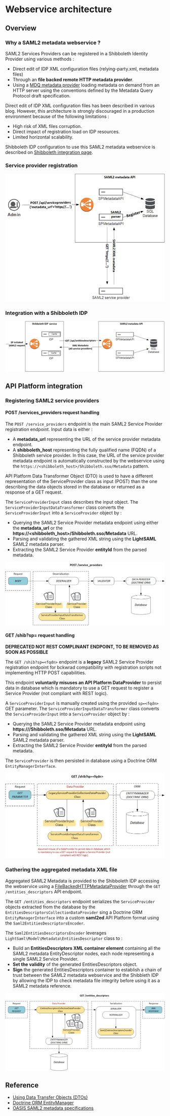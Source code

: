 # Webservice architecture
## Overview
### Why a SAML2 metadata webservice ?
SAML2 Services Providers can be registered in a Shibboleth Identity Provider using various methods :
  * Direct edit of IDP XML configuration files (relying-party.xml, metadata files)
  * Through an **file backed remote HTTP metadata provider**.
  * Using a [MDQ metadata provider](https://wiki.shibboleth.net/confluence/display/SP3/MDQMetadataProvider) loading metadata on demand from an HTTP server using the conventions defined by the Metadata Query Protocol draft specification.

Direct edit of IDP XML configuration files has been described in various blog. However, this architecture is strongly discouraged in a production environment because of the following limitations :
  * High risk of XML files corruption.
  * Direct impact of registration load on IDP resources.
  * Limited horizontal scalability.

Shibboleth IDP configuration to use this SAML2 metadata webservice is described on [Shibboleth integration page](shibboleth.md).

### Service provider registration
![SAML2 service provider registration](images/registration.jpg)

### Integration with a Shibboleth IDP
![Linking the webservice with Shibboleth IDP metadata provider](images/authentication.jpg)


## API Platform integration
### Registering SAML2 service providers
#### POST /services_providers request handling
The `POST /service_providers` endpoint is the main SAML2 Service Provider registration endpoint. Input data is either :
  * A **metadata_url** representing the URL of the service provider metadata endpoint.
  * A **shibboleth_host** representing the fully qualified name (FQDN) of a Shibboleth service provider. In this case, the URL of the service provider metadata endpoint is automatically constructed by the webservice using the `https://<shibboleth_host>/Shibboleth.sso/Metadata` pattern.

API Platform Data Transformer Object (DTO) is used to have a different representation of the ServiceProvider class as input (POST) than the one describing the data objects stored in the database or returned as a response of a GET request.

The `ServiceProviderInput` class describes the input object. The `ServiceProviderInputDataTransformer` class converts the `ServiceProviderInput` into a `ServiceProvider` object by :
  * Querying the SAML2 Service Provider metadata endpoint using either the **metadata_url** or the **https://<shibboleth_host>/Shibboleth.sso/Metadata** URL.
  * Parsing and validating the gathered XML string using the **LightSAML** SAML2 metadata parser.
  * Extracting the SAML2 Service Provider **entityId** from the parsed metadata.


![SAML2 service provider registration with POST request](images/post-serviceproviders.jpg)

#### GET /shib?sp=<fqdn> request handling
**DEPRECATED NOT REST COMPLINANT ENDPOINT, TO BE REMOVED AS SOON AS POSSIBLE**

The `GET /shib?sp=<fqdn>` endpoint is a **legacy** SAML2 Service Provider registration endpoint for bckwrad compatibility with registration scripts not implementing HTTP POST capabilities.

This endpoint **voluntarily misuses an API Platform DataProvider** to persist data in database which is mandatory to use a GET request to register a Service Provider (not compliant with REST logic).

A `ServiceProviderInput` is manually created using the provided `sp=<fqdn>` GET parameter. The `ServiceProviderInputDataTransformer` class converts the `ServiceProviderInput` into a `ServiceProvider` object by :
  * Querying the SAML2 Service Provider metadata endpoint using  **https://<sp fqdn>/Shibboleth.sso/Metadata** URL.
  * Parsing and validating the gathered XML string using the **LightSAML** SAML2 metadata parser.
  * Extracting the SAML2 Service Provider **entityId** from the parsed metadata.

The `ServiceProvider` is then persisted in database using a Doctrine ORM `EntityManagerInterface`.

![SAML2 service provider registration with a non REST compliant GET request](images/get-shib.jpg)

### Gathering the aggregated metadata XML file
Aggregated SAML2 Metadata is provided to the Shibboleth IDP accessing the webservice using a [FileBackedHTTPMetadataProvider](shibboleth.md) through the `GET /entities_descriptors` API endpoint.

The `GET /entities_descriptors` endpoint serializes the `ServiceProvider` objects extracted from the database by the `EntitiesDescriptorsCollectionDataProvider` sing a Doctrine ORM `EntityManagerInterface` into a custom **saml2ed** API Platform format using the `Saml2EntitiesDescriptorsEncoder`.

The `Saml2EntitiesDescriptorsEncoder` leverages `LightSaml\Model\Metadata\EntitiesDescriptor` class to :
  * Build an **EntitiesDescriptors XML container element** containing all the SAML2 metadata EntityDescriptor nodes, each node representing a single SAML2 Service Provider.
  * **Set the validity** of the generated EntitiesDescriptors object.
  * **Sign** the generated EntitiesDescriptors container to establish a chain of trust between the SAML2 metadata webservice and the Shibbleth IDP by allowing the IDP to check metadata file integrity before using it as a SAML2 metadata reference.

![Construction of the the aggregated metadata XML file](images/get-entitiesdescriptors.jpg)

## Reference
  * [Using Data Transfer Objects (DTOs)](https://api-platform.com/docs/core/dto/)
  * [Doctrine ORM EntityManager](https://www.doctrine-project.org/api/orm/latest/Doctrine/ORM/EntityManager.html)
  * [OASIS SAML2 metadata specifications](https://www.oasis-open.org/committees/download.php/51890/SAML%20MD%20simplified%20overview.pdf)
